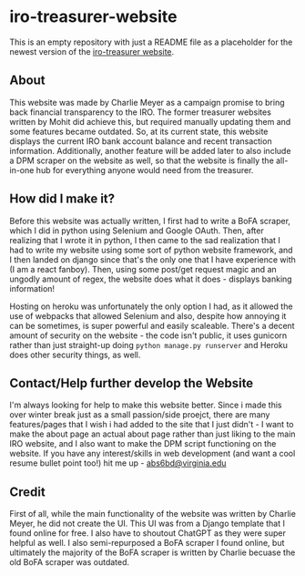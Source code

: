 # iro-treasurer-website

This is an empty repository with just a README file as a placeholder for the newest version of the [iro-treasurer website](https://iro-treasurer.herokuapp.com/). 

## About
This website was made by Charlie Meyer as a campaign promise to bring back financial transparency to the IRO. The former treasurer websites written by Mohit did achieve this, but required manually updating them and some features became outdated. So, at its current state, this website displays the current IRO bank account balance and recent transaction information. Additionally, another feature will be added later to also include a DPM scraper on the website as well, so that the website is finally the all-in-one hub for everything anyone would need from the treasurer.

## How did I make it?
Before this website was actually written, I first had to write a BoFA scraper, which I did in python using Selenium and Google OAuth. Then, after realizing that I wrote it in python, I then came to the sad realization that I had to write my website using some sort of python website framework, and I then landed on django since that's the only one that I have experience with (I am a react fanboy). Then, using some post/get request magic and an ungodly amount of regex, the website does what it does - displays banking information! 

Hosting on heroku was unfortunately the only option I had, as it allowed the use of webpacks that allowed Selenium and also, despite how annoying it can be sometimes, is super powerful and easily scaleable. There's a decent amount of security on the website - the code isn't public, it uses gunicorn rather than just straight-up doing `python manage.py runserver` and Heroku does other security things, as well. 

## Contact/Help further develop the Website
I'm always looking for help to make this website better. Since i made this over winter break just as a small passion/side proejct, there are many features/pages that I wish i had added to the site that I just didn't - I want to make the about page an actual about page rather than just liking to the main IRO website, and I also want to make the DPM script functioning on the website. If you have any interest/skills in web development (and want a cool resume bullet point too!) hit me up - abs6bd@virginia.edu

## Credit
First of all, while the main functionality of the website was written by Charlie Meyer, he did not create the UI. This UI was from a Django template that I found online for free. I also have to shoutout ChatGPT as they were super helpful as well. I also semi-repurposed a BoFA scraper I found online, but ultimately the majority of the BoFA scraper is written by Charlie becuase the old BoFA scraper was outdated. 
